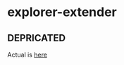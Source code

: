 # explorer-extender
## DEPRICATED

Actual is [here](https://github.com/MinterTeam/minter-explorer-extender)
